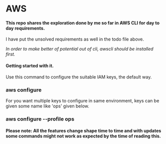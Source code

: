 # AWS
#### This repo shares the exploration done by me so far in AWS CLI for day to day requirements.
I have put the unsolved requirements as well in the todo file above.

*In order to make better of potential out of cli, awscli should be installed first.*

#### Getting started with it.

Use this command to configure the suitable IAM keys, the default way.
### aws configure

For you want multiple keys to configure in same environment, keys can be given some name like 'ops' given below.
### aws configure --profile ops



#### Please note: All the features change shape time to time and with updates some commands might not work as expected by the time of reading this.

